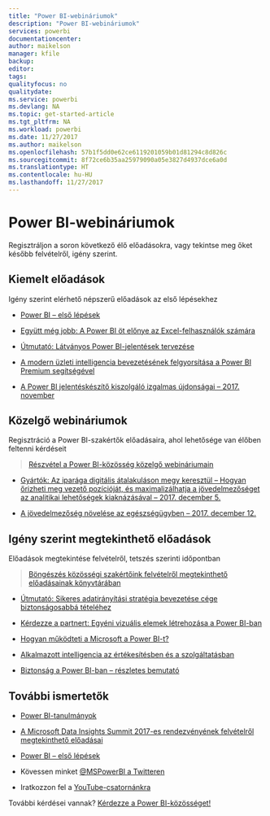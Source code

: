 ```yaml
---
title: "Power BI-webináriumok"
description: "Power BI-webináriumok"
services: powerbi
documentationcenter: 
author: maikelson
manager: kfile
backup: 
editor: 
tags: 
qualityfocus: no
qualitydate: 
ms.service: powerbi
ms.devlang: NA
ms.topic: get-started-article
ms.tgt_pltfrm: NA
ms.workload: powerbi
ms.date: 11/27/2017
ms.author: maikelson
ms.openlocfilehash: 57b1f5dd0e62ce6119201059b01d81294c8d826c
ms.sourcegitcommit: 8f72ce6b35aa25979090a05e3827d4937dce6a0d
ms.translationtype: HT
ms.contentlocale: hu-HU
ms.lasthandoff: 11/27/2017
---
```

# <a name="power-bi-webinars"></a>Power BI-webináriumok

Regisztráljon a soron következő élő előadásokra, vagy tekintse meg őket később felvételről, igény szerint.

## <a name="featured-webinars"></a>Kiemelt előadások

Igény szerint elérhető népszerű előadások az első lépésekhez

- [Power BI – első lépések](https://info.microsoft.com/getting-started-with-power-bi-ondemand.html?Is=Website)

- [Együtt még jobb: A Power BI öt előnye az Excel-felhasználók számára](https://info.microsoft.com/excel-powerbi-better-together.html?Is=Website)

- [Útmutató: Látványos Power BI-jelentések tervezése](https://community.powerbi.com/t5/Webinars-and-Video-Gallery/5-3-17-Webinar-How-to-Design-Visually-Stunning-Power-BI-Reports/m-p/168204?Is=Website)

- [A modern üzleti intelligencia bevezetésének felgyorsítása a Power BI Premium segítségével](https://info.microsoft.com/powerbi-premium-webinar-ondemand.html?Is=Website)

- [A Power BI jelentéskészítő kiszolgáló izgalmas újdonságai – 2017. november](https://info.microsoft.com/whats-new-powerbi-report-server.html?Is=Website)


## <a name="upcoming-webinars"></a>Közelgő webináriumok

Regisztráció a Power BI-szakértők előadásaira, ahol lehetősége van élőben feltenni kérdéseit

>[Részvétel a Power BI-közösség közelgő webináriumain](https://community.powerbi.com/t5/Webinars-and-Video-Gallery/bd-p/VideoTipsTricks?filter=webinars&featured=yes&Is=Website)

- [Gyártók: Az iparága digitális átalakuláson megy keresztül – Hogyan őrizheti meg vezető pozícióját, és maximalizálhatja a jövedelmezőséget az analitikai lehetőségek kiaknázásával – 2017. december 5.](https://info.microsoft.com/digital-transformation-in-manufacturing.html?Is=Website)

- [A jövedelmezőség növelése az egészségügyben – 2017. december 12.](https://info.microsoft.com/improving-profitability-in-healthcare.html?Is=Website)

## <a name="on-demand-webinars"></a>Igény szerint megtekinthető előadások

Előadások megtekintése felvételről, tetszés szerinti időpontban

>[Böngészés közösségi szakértőink felvételről megtekinthető előadásainak könyvtárában](https://community.powerbi.com/t5/Webinars-and-Video-Gallery/bd-p/VideoTipsTricks?filter=webinars&featured=yes&Is=Website)

- [Útmutató: Sikeres adatirányítási stratégia bevezetése cége biztonságosabbá tételéhez](https://info.microsoft.com/powerbi-data-governance-strategy-ondemand.html?Is=Website)

- [Kérdezze a partnert: Egyéni vizuális elemek létrehozása a Power BI-ban](https://community.powerbi.com/t5/Webinars-and-Video-Gallery/Ask-a-Partner-Developing-Custom-Visuals-for-Power-BI/m-p/150368?Is=Website)

- [Hogyan működteti a Microsoft a Power BI-t?](https://info.microsoft.com/US-PowerBI-WBNR-FY17-11Nov-29-BIATMIcrosoft274828_01Registration-ForminBody.html?Is=Website)

- [Alkalmazott intelligencia az értékesítésben és a szolgáltatásban](https://info.microsoft.com/applied-intelligence-for-sales-service.html?Is=Website)

- [Biztonság a Power BI-ban – részletes bemutató](https://community.powerbi.com/t5/Webinars-and-Video-Gallery/5-23-2017-Power-BI-security-deep-dive-by-Kasper-de-Jonge/m-p/161476?Is=Website)

## <a name="see-also"></a>További ismertetők

- [Power BI-tanulmányok](whitepapers.md)

- [A Microsoft Data Insights Summit 2017-es rendezvényének felvételről megtekinthető előadásai](https://community.powerbi.com/t5/Data-Insights-Summit-2017-On/bd-p/DataInsightsSummit2017OnDemand?Is=Website)

- [Power BI – első lépések](service-get-started.md)

- Kövessen minket [@MSPowerBI a Twitteren](https://twitter.com/mspowerbi)

- Iratkozzon fel a [YouTube-csatornánkra](https://www.youtube.com/mspowerbi)

További kérdései vannak? [Kérdezze a Power BI-közösséget!](https://community.powerbi.com/)
